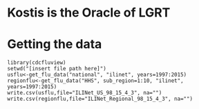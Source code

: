 # Kostis is the Oracle of LGRT
# Getting the data 

```
library(cdcfluview)
setwd("[insert file path here]")
usflu<-get_flu_data("national", "ilinet", years=1997:2015)
regionflu<-get_flu_data("HHS", sub_region=1:10, "ilinet",
years=1997:2015)
write.csv(usflu,file="ILINet_US_98_15_4_3", na="")
write.csv(regionflu,file="ILINet_Regional_98_15_4_3", na="")
```
